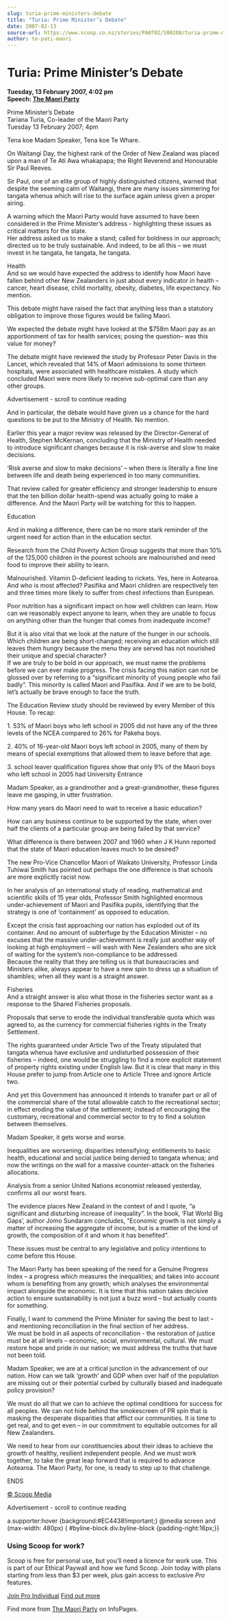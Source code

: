 ```yaml
---
slug: turia-prime-ministers-debate
title: "Turia: Prime Minister’s Debate"
date: 2007-02-13
source-url: https://www.scoop.co.nz/stories/PA0702/S00208/turia-prime-ministers-debate.htm
author: te-pati-maori
---
```

Turia: Prime Minister’s Debate
==============================

**Tuesday, 13 February 2007, 4:02 pm**  
**Speech: [The Maori Party](https://info.scoop.co.nz/The_Maori_Party)**

Prime Minister’s Debate  
Tariana Turia, Co-leader of the Maori Party  
Tuesday 13 February 2007; 4pm

Tena koe Madam Speaker, Tena koe Te Whare.

On Waitangi Day, the highest rank of the Order of New Zealand was placed upon a man of Te Ati Awa whakapapa; the Right Reverend and Honourable Sir Paul Reeves.

Sir Paul, one of an elite group of highly distinguished citizens, warned that despite the seeming calm of Waitangi, there are many issues simmering for tangata whenua which will rise to the surface again unless given a proper airing.

A warning which the Maori Party would have assumed to have been considered in the Prime Minister’s address - highlighting these issues as critical matters for the state.  
Her address asked us to make a stand; called for boldness in our approach; directed us to be truly sustainable. And indeed, to be all this – we must invest in he tangata, he tangata, he tangata.

Health  
And so we would have expected the address to identify how Maori have fallen behind other New Zealanders in just about every indicator in health – cancer, heart disease, child mortality, obesity, diabetes, life expectancy. No mention.

This debate might have raised the fact that anything less than a statutory obligation to improve those figures would be failing Maori.

We expected the debate might have looked at the $758m Maori pay as an apportionment of tax for health services; posing the question– was this value for money?

The debate might have reviewed the study by Professor Peter Davis in the Lancet, which revealed that 14% of Maori admissions to some thirteen hospitals, were associated with healthcare mistakes. A study which concluded Maori were more likely to receive sub-optimal care than any other groups.

Advertisement - scroll to continue reading





And in particular, the debate would have given us a chance for the hard questions to be put to the Ministry of Health. No mention.

Earlier this year a major review was released by the Director-General of Health, Stephen McKernan, concluding that the Ministry of Health needed to introduce significant changes because it is risk-averse and slow to make decisions.

‘Risk averse and slow to make decisions’ – when there is literally a fine line between life and death being experienced in too many communities.

That review called for greater efficiency and stronger leadership to ensure that the ten billion dollar health-spend was actually going to make a difference. And the Maori Party will be watching for this to happen.

Education

And in making a difference, there can be no more stark reminder of the urgent need for action than in the education sector.

Research from the Child Poverty Action Group suggests that more than 10% of the 125,000 children in the poorest schools are malnourished and need food to improve their ability to learn.

Malnourished. Vitamin D-deficient leading to rickets. Yes, here in Aotearoa. And who is most affected? Pasifika and Maori children are respectively ten and three times more likely to suffer from chest infections than European.

Poor nutrition has a significant impact on how well children can learn. How can we reasonably expect anyone to learn, when they are unable to focus on anything other than the hunger that comes from inadequate income?

But it is also vital that we look at the nature of the hunger in our schools. Which children are being short-changed; receiving an education which still leaves them hungry because the menu they are served has not nourished their unique and special character?  
If we are truly to be bold in our approach, we must name the problems before we can ever make progress. The crisis facing this nation can not be glossed over by referring to a “significant minority of young people who fail badly”. This minority is called Maori and Pasifika. And if we are to be bold, let’s actually be brave enough to face the truth.

The Education Review study should be reviewed by every Member of this House. To recap:

1\. 53% of Maori boys who left school in 2005 did not have any of the three levels of the NCEA compared to 26% for Pakeha boys.

2\. 40% of 16-year-old Maori boys left school in 2005, many of them by means of special exemptions that allowed them to leave before that age.

3\. school leaver qualification figures show that only 9% of the Maori boys who left school in 2005 had University Entrance

Madam Speaker, as a grandmother and a great-grandmother, these figures leave me gasping, in utter frustration.

How many years do Maori need to wait to receive a basic education?

How can any business continue to be supported by the state, when over half the clients of a particular group are being failed by that service?

What difference is there between 2007 and 1960 when J K Hunn reported that the state of Maori education leaves much to be desired?

The new Pro-Vice Chancellor Maori of Waikato University, Professor Linda Tuhiwai Smith has pointed out perhaps the one difference is that schools are more explicitly racist now.

In her analysis of an international study of reading, mathematical and scientific skills of 15 year olds, Professor Smith highlighted enormous under-achievement of Maori and Pasifika pupils, identifying that the strategy is one of ‘containment’ as opposed to education.

Except the crisis fast approaching our nation has exploded out of its container. And no amount of subterfuge by the Education Minister – no excuses that the massive under-achievement is really just another way of looking at high employment – will wash with New Zealanders who are sick of waiting for the system’s non-compliance to be addressed.  
Because the reality that they are telling us is that bureaucracies and Ministers alike, always appear to have a new spin to dress up a situation of shambles; when all they want is a straight answer.

Fisheries  
And a straight answer is also what those in the fisheries sector want as a response to the Shared Fisheries proposals.

Proposals that serve to erode the individual transferable quota which was agreed to, as the currency for commercial fisheries rights in the Treaty Settlement.

The rights guaranteed under Article Two of the Treaty stipulated that tangata whenua have exclusive and undisturbed possession of their fisheries – indeed, one would be struggling to find a more explicit statement of property rights existing under English law. But it is clear that many in this House prefer to jump from Article one to Article Three and ignore Article two.

And yet this Government has announced it intends to transfer part or all of the commercial share of the total allowable catch to the recreational sector; in effect eroding the value of the settlement; instead of encouraging the customary, recreational and commercial sector to try to find a solution between themselves.

Madam Speaker, it gets worse and worse.

Inequalities are worsening; disparities intensifying; entitlements to basic health, educational and social justice being denied to tangata whenua; and now the writings on the wall for a massive counter-attack on the fisheries allocations.

Analysis from a senior United Nations economist released yesterday, confirms all our worst fears.

The evidence places New Zealand in the context of and I quote, “a significant and disturbing increase of inequality”. In the book, ‘Flat World Big Gaps’, author Jomo Sundaram concludes, “Economic growth is not simply a matter of increasing the aggregate of income, but is a matter of the kind of growth, the composition of it and whom it has benefited”.

These issues must be central to any legislative and policy intentions to come before this House.

The Maori Party has been speaking of the need for a Genuine Progress Index – a progress which measures the inequalities; and takes into account whom is benefiting from any growth; which analyses the environmental impact alongside the economic. It is time that this nation takes decisive action to ensure sustainability is not just a buzz word – but actually counts for something.

Finally, I want to commend the Prime Minister for saving the best to last – and mentioning reconciliation in the final section of her address.  
We must be bold in all aspects of reconciliation - the restoration of justice must be at all levels – economic, social, environmental, cultural. We must restore hope and pride in our nation; we must address the truths that have not been told.

Madam Speaker, we are at a critical junction in the advancement of our nation. How can we talk ‘growth’ and GDP when over half of the population are missing out or their potential curbed by culturally biased and inadequate policy provision?

We must do all that we can to achieve the optimal conditions for success for all peoples. We can not hide behind the smokescreen of PR spin that is masking the desperate disparities that afflict our communities. It is time to get real, and to get even – in our commitment to equitable outcomes for all New Zealanders.

We need to hear from our constituencies about their ideas to achieve the growth of healthy, resilient independent people. And we must work together, to take the great leap forward that is required to advance Aotearoa. The Maori Party, for one, is ready to step up to that challenge.

  
ENDS

[© Scoop Media](http://www.scoop.co.nz/about/terms.html)  

Advertisement - scroll to continue reading



a.supporter:hover {background:#EC4438!important;} @media screen and (max-width: 480px) { #byline-block div.byline-block {padding-right:16px;}}

### Using Scoop for work?

Scoop is free for personal use, but you’ll need a licence for work use. This is part of our Ethical Paywall and how we fund Scoop. Join today with plans starting from less than $3 per week, plus gain access to exclusive _Pro_ features.  
  
[Join Pro Individual](https://pro.scoop.co.nz/Individual/?from=ProIn24) [Find out more](https://pro.scoop.co.nz/using-scoop-for-work/?from=ProIn24)

Find more from [The Maori Party](https://info.scoop.co.nz/The_Maori_Party) on InfoPages.